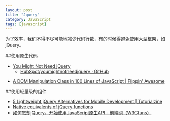 ```yaml
---
layout: post
title: "Jquery"
category: JavaScript
tags: [javascript]
--- 
```

为了效率，我们不得不尽可能地减少代码行数，有的时候得避免使用大型框架，如jQuery。

##使用原生代码

- [You Might Not Need jQuery](http://youmightnotneedjquery.com/?utm_source=javascriptweekly&utm_medium=email)
    - [HubSpot/youmightnotneedjquery · GitHub](https://github.com/HubSpot/YouMightNotNeedjQuery)
* [A DOM Manipulation Class in 100 Lines of JavaScript | Flippin' Awesome](http://flippinawesome.org/2014/03/10/a-dom-manipulation-class-in-100-lines-of-javascript/)

##使用轻量级的组件

- [5 Lightweight jQuery Alternatives for Mobile Development | Tutorialzine](http://tutorialzine.com/2012/04/5-lightweight-jquery-alternatives/)
- [Native equivalents of jQuery functions](http://www.leebrimelow.com/native-methods-jQuery/)
- [如何忘却jQuery，开始使用JavaScript原生API - 前端网（W3Cfuns）](http://www.w3cfuns.com/article-5599069-1-1.html)

